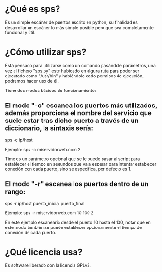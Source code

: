 # ¿Qué es sps?

Es un simple escáner de puertos escrito en python, su finalidad es desarrollar un escáner lo más simple posible pero que 
sea completamente funcional y útil.

# ¿Cómo utilizar sps?

Está pensado para utilizarse como un comando pasándole parámetros, una vez el fichero "sps.py" esté hubicado en algura ruta 
para poder ser ejecutado como "/usr/bin" y habiéndole dado permisos de ejecución, podremos hacer uso de él.

Tiene dos modos básicos de funcionamiento:

## El modo "-c" escanea los puertos más utilizados, además proporciona el nombre del servicio que suele estar tras dicho puerto a través de un diccionario, la sintaxis sería:

sps -c ip/host <time>

Ejemplo: sps -c miservidorweb.com 2

Time es un parámetro opcional que se le puede pasar al script para establecer el tiempo en segundos que va a esperar para 
intentar establecer conexión con cada puerto, sino se especifica, por defecto es 1.

## El modo "-r" escanea los puertos dentro de un rango:

sps -r ip/host puerto_inicial puerto_final <time>

Ejemplo: sps -r miservidorweb.com 10 100 2

En este ejemplo escanearía desde el puerto 10 hasta el 100, notar que en este modo también se puede establecer 
opcionalmente el tiempo de conexión de cada puerto.

# ¿Qué licencia usa?

Es software liberado con la licencia GPLv3.




